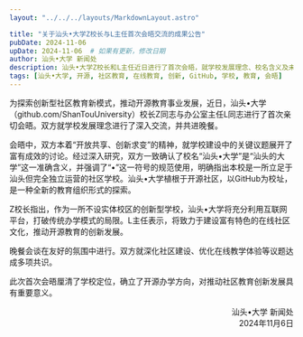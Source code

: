 ```yaml
---
layout: "../../../layouts/MarkdownLayout.astro"

title: "关于汕头•大学Z校长与L主任首次会晤交流的成果公告"
pubDate: 2024-11-06
upDate: 2024-11-06  # 如果有更新，修改日期
author: 汕头•大学 新闻处
description: 汕头•大学Z校长和L主任近日进行了首次会晤，就学校发展理念、校名含义及未来发展方向进行了深入交流，并达成了多项共识，此次会晤确立了学校的开源办学方向和社区教育创新发展模式。
tags: [汕头•大学, 开源, 社区教育, 在线教育, 创新, GitHub, 学校, 教育, 会晤]
---
```


为探索创新型社区教育新模式，推动开源教育事业发展，近日，汕头•大学（github.com/ShanTouUniversity）校长Z同志与办公室主任L同志进行了首次亲切会晤。双方就学校发展理念进行了深入交流，并共进晚餐。

会晤中，双方本着“开放共享、创新求变”的精神，就学校建设中的关键议题展开了富有成效的讨论。经过深入研究，双方一致确认了校名“汕头•大学”是“汕头的大学”这一准确含义，并强调了“•”这一符号的规范使用，明确指出本校是一所立足于汕头但完全独立运营的社区学校。汕头•大学植根于开源社区，以GitHub为校址，是一种全新的教育组织形式的探索。

Z校长指出，作为一所不设实体校区的创新型学校，汕头•大学将充分利用互联网平台，打破传统办学模式的局限。L主任表示，将致力于建设富有特色的在线社区文化，推动开源教育的创新发展。

晚餐会谈在友好的氛围中进行。双方就深化社区建设、优化在线教学体验等议题达成多项共识。

此次首次会晤厘清了学校定位，确立了开源办学方向，对推动社区教育创新发展具有重要意义。

<div style="text-align: right;">
汕头•大学 新闻处 <br/>
2024年11月6日
</div>
